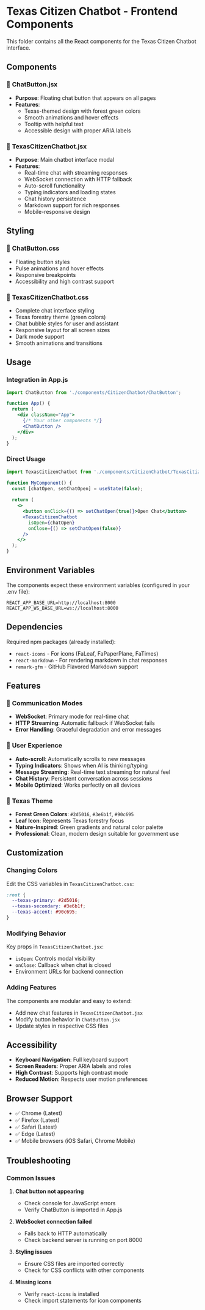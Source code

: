 # Texas Citizen Chatbot - Frontend Components

This folder contains all the React components for the Texas Citizen Chatbot interface.

## Components

### 🎈 **ChatButton.jsx**
- **Purpose**: Floating chat button that appears on all pages
- **Features**: 
  - Texas-themed design with forest green colors
  - Smooth animations and hover effects
  - Tooltip with helpful text
  - Accessible design with proper ARIA labels

### 💬 **TexasCitizenChatbot.jsx**
- **Purpose**: Main chatbot interface modal
- **Features**:
  - Real-time chat with streaming responses
  - WebSocket connection with HTTP fallback
  - Auto-scroll functionality
  - Typing indicators and loading states
  - Chat history persistence
  - Markdown support for rich responses
  - Mobile-responsive design

## Styling

### 🎨 **ChatButton.css**
- Floating button styles
- Pulse animations and hover effects
- Responsive breakpoints
- Accessibility and high contrast support

### 🎨 **TexasCitizenChatbot.css**
- Complete chat interface styling
- Texas forestry theme (green colors)
- Chat bubble styles for user and assistant
- Responsive layout for all screen sizes
- Dark mode support
- Smooth animations and transitions

## Usage

### Integration in App.js
```jsx
import ChatButton from './components/CitizenChatbot/ChatButton';

function App() {
  return (
    <div className="App">
      {/* Your other components */}
      <ChatButton />
    </div>
  );
}
```

### Direct Usage
```jsx
import TexasCitizenChatbot from './components/CitizenChatbot/TexasCitizenChatbot';

function MyComponent() {
  const [chatOpen, setChatOpen] = useState(false);
  
  return (
    <>
      <button onClick={() => setChatOpen(true)}>Open Chat</button>
      <TexasCitizenChatbot 
        isOpen={chatOpen} 
        onClose={() => setChatOpen(false)} 
      />
    </>
  );
}
```

## Environment Variables

The components expect these environment variables (configured in your .env file):

```env
REACT_APP_BASE_URL=http://localhost:8000
REACT_APP_WS_BASE_URL=ws://localhost:8000
```

## Dependencies

Required npm packages (already installed):
- `react-icons` - For icons (FaLeaf, FaPaperPlane, FaTimes)
- `react-markdown` - For rendering markdown in chat responses
- `remark-gfm` - GitHub Flavored Markdown support

## Features

### 🔄 **Communication Modes**
- **WebSocket**: Primary mode for real-time chat
- **HTTP Streaming**: Automatic fallback if WebSocket fails
- **Error Handling**: Graceful degradation and error messages

### 🎯 **User Experience**
- **Auto-scroll**: Automatically scrolls to new messages
- **Typing Indicators**: Shows when AI is thinking/typing
- **Message Streaming**: Real-time text streaming for natural feel
- **Chat History**: Persistent conversation across sessions
- **Mobile Optimized**: Works perfectly on all devices

### 🎨 **Texas Theme**
- **Forest Green Colors**: `#2d5016`, `#3e6b1f`, `#90c695`
- **Leaf Icon**: Represents Texas forestry focus
- **Nature-Inspired**: Green gradients and natural color palette
- **Professional**: Clean, modern design suitable for government use

## Customization

### Changing Colors
Edit the CSS variables in `TexasCitizenChatbot.css`:
```css
:root {
  --texas-primary: #2d5016;
  --texas-secondary: #3e6b1f;
  --texas-accent: #90c695;
}
```

### Modifying Behavior
Key props in `TexasCitizenChatbot.jsx`:
- `isOpen`: Controls modal visibility
- `onClose`: Callback when chat is closed
- Environment URLs for backend connection

### Adding Features
The components are modular and easy to extend:
- Add new chat features in `TexasCitizenChatbot.jsx`
- Modify button behavior in `ChatButton.jsx`
- Update styles in respective CSS files

## Accessibility

- **Keyboard Navigation**: Full keyboard support
- **Screen Readers**: Proper ARIA labels and roles
- **High Contrast**: Supports high contrast mode
- **Reduced Motion**: Respects user motion preferences

## Browser Support

- ✅ Chrome (Latest)
- ✅ Firefox (Latest)
- ✅ Safari (Latest)
- ✅ Edge (Latest)
- ✅ Mobile browsers (iOS Safari, Chrome Mobile)

## Troubleshooting

### Common Issues

1. **Chat button not appearing**
   - Check console for JavaScript errors
   - Verify ChatButton is imported in App.js

2. **WebSocket connection failed**
   - Falls back to HTTP automatically
   - Check backend server is running on port 8000

3. **Styling issues**
   - Ensure CSS files are imported correctly
   - Check for CSS conflicts with other components

4. **Missing icons**
   - Verify `react-icons` is installed
   - Check import statements for icon components 